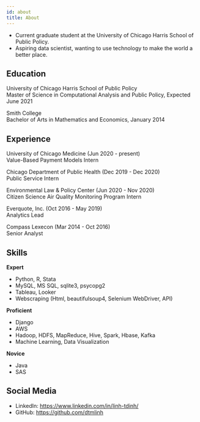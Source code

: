 ```yaml
---
id: about
title: About
---
```

- Current graduate student at the University of Chicago Harris School of Public Policy.
- Aspiring data scientist, wanting to use technology to make the world a better place.

## Education

University of Chicago Harris School of Public Policy\
Master of Science in Computational Analysis and Public Policy, Expected June 2021

Smith College\
Bachelor of Arts in Mathematics and Economics, January 2014

## Experience

University of Chicago Medicine (Jun 2020 - present)\
Value-Based Payment Models Intern

Chicago Department of Public Health (Dec 2019 - Dec 2020)\
Public Service Intern

Environmental Law & Policy Center (Jun 2020 - Nov 2020)\
Citizen Science Air Quality Monitoring Program Intern

Everquote, Inc. (Oct 2016 - May 2019)\
Analytics Lead

Compass Lexecon (Mar 2014 - Oct 2016)\
Senior Analyst

## Skills

__Expert__

- Python, R, Stata
- MySQL, MS SQL, sqlite3, psycopg2
- Tableau, Looker
- Webscraping (Html, beautifulsoup4, Selenium WebDriver, API)

__Proficient__

- Django
- AWS
- Hadoop, HDFS, MapReduce, Hive, Spark, Hbase, Kafka
- Machine Learning, Data Visualization

__Novice__

- Java
- SAS

## Social Media

- LinkedIn: https://www.linkedin.com/in/linh-tdinh/
- GitHub: https://github.com/dtmlinh
